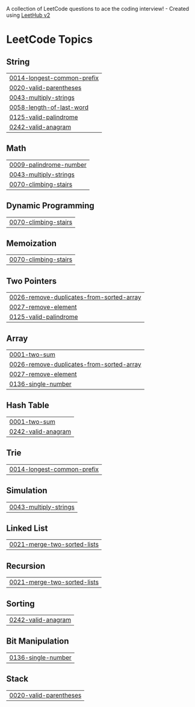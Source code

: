 A collection of LeetCode questions to ace the coding interview! - Created using [LeetHub v2](https://github.com/arunbhardwaj/LeetHub-2.0)
<!---LeetCode Topics Start-->
# LeetCode Topics
## String
|  |
| ------- |
| [0014-longest-common-prefix](https://github.com/pnvictoria/LeetCodeChallenge/tree/master/0014-longest-common-prefix) |
| [0020-valid-parentheses](https://github.com/pnvictoria/LeetCodeChallenge/tree/master/0020-valid-parentheses) |
| [0043-multiply-strings](https://github.com/pnvictoria/LeetCodeChallenge/tree/master/0043-multiply-strings) |
| [0058-length-of-last-word](https://github.com/pnvictoria/LeetCodeChallenge/tree/master/0058-length-of-last-word) |
| [0125-valid-palindrome](https://github.com/pnvictoria/LeetCodeChallenge/tree/master/0125-valid-palindrome) |
| [0242-valid-anagram](https://github.com/pnvictoria/LeetCodeChallenge/tree/master/0242-valid-anagram) |
## Math
|  |
| ------- |
| [0009-palindrome-number](https://github.com/pnvictoria/LeetCodeChallenge/tree/master/0009-palindrome-number) |
| [0043-multiply-strings](https://github.com/pnvictoria/LeetCodeChallenge/tree/master/0043-multiply-strings) |
| [0070-climbing-stairs](https://github.com/pnvictoria/LeetCodeChallenge/tree/master/0070-climbing-stairs) |
## Dynamic Programming
|  |
| ------- |
| [0070-climbing-stairs](https://github.com/pnvictoria/LeetCodeChallenge/tree/master/0070-climbing-stairs) |
## Memoization
|  |
| ------- |
| [0070-climbing-stairs](https://github.com/pnvictoria/LeetCodeChallenge/tree/master/0070-climbing-stairs) |
## Two Pointers
|  |
| ------- |
| [0026-remove-duplicates-from-sorted-array](https://github.com/pnvictoria/LeetCodeChallenge/tree/master/0026-remove-duplicates-from-sorted-array) |
| [0027-remove-element](https://github.com/pnvictoria/LeetCodeChallenge/tree/master/0027-remove-element) |
| [0125-valid-palindrome](https://github.com/pnvictoria/LeetCodeChallenge/tree/master/0125-valid-palindrome) |
## Array
|  |
| ------- |
| [0001-two-sum](https://github.com/pnvictoria/LeetCodeChallenge/tree/master/0001-two-sum) |
| [0026-remove-duplicates-from-sorted-array](https://github.com/pnvictoria/LeetCodeChallenge/tree/master/0026-remove-duplicates-from-sorted-array) |
| [0027-remove-element](https://github.com/pnvictoria/LeetCodeChallenge/tree/master/0027-remove-element) |
| [0136-single-number](https://github.com/pnvictoria/LeetCodeChallenge/tree/master/0136-single-number) |
## Hash Table
|  |
| ------- |
| [0001-two-sum](https://github.com/pnvictoria/LeetCodeChallenge/tree/master/0001-two-sum) |
| [0242-valid-anagram](https://github.com/pnvictoria/LeetCodeChallenge/tree/master/0242-valid-anagram) |
## Trie
|  |
| ------- |
| [0014-longest-common-prefix](https://github.com/pnvictoria/LeetCodeChallenge/tree/master/0014-longest-common-prefix) |
## Simulation
|  |
| ------- |
| [0043-multiply-strings](https://github.com/pnvictoria/LeetCodeChallenge/tree/master/0043-multiply-strings) |
## Linked List
|  |
| ------- |
| [0021-merge-two-sorted-lists](https://github.com/pnvictoria/LeetCodeChallenge/tree/master/0021-merge-two-sorted-lists) |
## Recursion
|  |
| ------- |
| [0021-merge-two-sorted-lists](https://github.com/pnvictoria/LeetCodeChallenge/tree/master/0021-merge-two-sorted-lists) |
## Sorting
|  |
| ------- |
| [0242-valid-anagram](https://github.com/pnvictoria/LeetCodeChallenge/tree/master/0242-valid-anagram) |
## Bit Manipulation
|  |
| ------- |
| [0136-single-number](https://github.com/pnvictoria/LeetCodeChallenge/tree/master/0136-single-number) |
## Stack
|  |
| ------- |
| [0020-valid-parentheses](https://github.com/pnvictoria/LeetCodeChallenge/tree/master/0020-valid-parentheses) |
<!---LeetCode Topics End-->